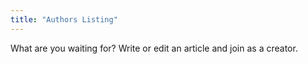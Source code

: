 ```yaml
---
title: "Authors Listing"
---
```


What are you waiting for? Write or edit an article and join as a creator.